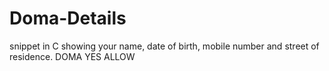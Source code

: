 # Doma-Details
snippet in C showing your name, date of birth, mobile number and street of residence.
DOMA
YES
ALLOW

